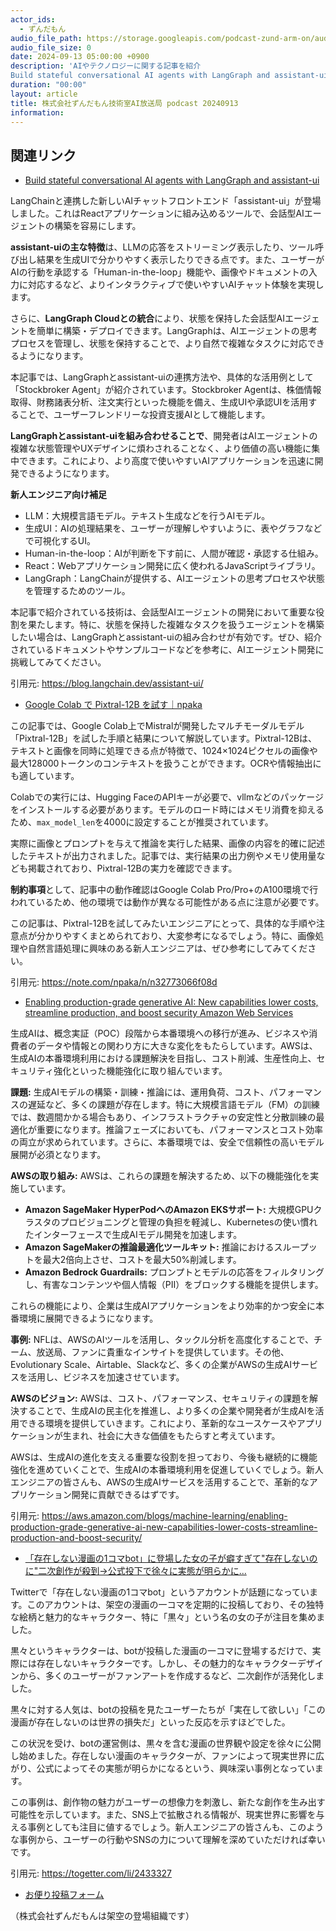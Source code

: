 ```yaml
---
actor_ids:
  - ずんだもん
audio_file_path: https://storage.googleapis.com/podcast-zund-arm-on/audio/株式会社ずんだもん技術室AI放送局_podcast_20240913.mp3
audio_file_size: 0
date: 2024-09-13 05:00:00 +0900
description: 'AIやテクノロジーに関する記事を紹介  
Build stateful conversational AI agents with LangGraph and assistant-ui、Google Colab で Pixtral-12B を試す｜npaka、Enabling production-grade generative AI: New capabilities lower costs, streamline production, and boost security  Amazon Web Services、「存在しない漫画の1コマbot」に登場した女の子が癖すぎて&quot;存在しないのに&quot;二次創作が殺到→公式投下で徐々に実態が明らかに...'
duration: "00:00"
layout: article
title: 株式会社ずんだもん技術室AI放送局 podcast 20240913
information: 
---
```


## 関連リンク


- [Build stateful conversational AI agents with LangGraph and assistant-ui](https://blog.langchain.dev/assistant-ui/)  



LangChainと連携した新しいAIチャットフロントエンド「assistant-ui」が登場しました。これはReactアプリケーションに組み込めるツールで、会話型AIエージェントの構築を容易にします。

**assistant-uiの主な特徴**は、LLMの応答をストリーミング表示したり、ツール呼び出し結果を生成UIで分かりやすく表示したりできる点です。また、ユーザーがAIの行動を承認する「Human-in-the-loop」機能や、画像やドキュメントの入力に対応するなど、よりインタラクティブで使いやすいAIチャット体験を実現します。

さらに、**LangGraph Cloudとの統合**により、状態を保持した会話型AIエージェントを簡単に構築・デプロイできます。LangGraphは、AIエージェントの思考プロセスを管理し、状態を保持することで、より自然で複雑なタスクに対応できるようになります。

本記事では、LangGraphとassistant-uiの連携方法や、具体的な活用例として「Stockbroker Agent」が紹介されています。Stockbroker Agentは、株価情報取得、財務諸表分析、注文実行といった機能を備え、生成UIや承認UIを活用することで、ユーザーフレンドリーな投資支援AIとして機能します。

**LangGraphとassistant-uiを組み合わせることで**、開発者はAIエージェントの複雑な状態管理やUXデザインに煩わされることなく、より価値の高い機能に集中できます。これにより、より高度で使いやすいAIアプリケーションを迅速に開発できるようになります。


**新人エンジニア向け補足**

* LLM：大規模言語モデル。テキスト生成などを行うAIモデル。
* 生成UI：AIの処理結果を、ユーザーが理解しやすいように、表やグラフなどで可視化するUI。
* Human-in-the-loop：AIが判断を下す前に、人間が確認・承認する仕組み。
* React：Webアプリケーション開発に広く使われるJavaScriptライブラリ。
* LangGraph：LangChainが提供する、AIエージェントの思考プロセスや状態を管理するためのツール。


本記事で紹介されている技術は、会話型AIエージェントの開発において重要な役割を果たします。特に、状態を保持した複雑なタスクを扱うエージェントを構築したい場合は、LangGraphとassistant-uiの組み合わせが有効です。ぜひ、紹介されているドキュメントやサンプルコードなどを参考に、AIエージェント開発に挑戦してみてください。 


引用元: https://blog.langchain.dev/assistant-ui/


- [Google Colab で Pixtral-12B を試す｜npaka](https://note.com/npaka/n/n32773066f08d)  


この記事では、Google Colab上でMistralが開発したマルチモーダルモデル「Pixtral-12B」を試した手順と結果について解説しています。Pixtral-12Bは、テキストと画像を同時に処理できる点が特徴で、1024×1024ピクセルの画像や最大128000トークンのコンテキストを扱うことができます。OCRや情報抽出にも適しています。

Colabでの実行には、Hugging FaceのAPIキーが必要で、vllmなどのパッケージをインストールする必要があります。モデルのロード時にはメモリ消費を抑えるため、`max_model_len`を4000に設定することが推奨されています。

実際に画像とプロンプトを与えて推論を実行した結果、画像の内容を的確に記述したテキストが出力されました。記事では、実行結果の出力例やメモリ使用量なども掲載されており、Pixtral-12Bの実力を確認できます。

**制約事項**として、記事中の動作確認はGoogle Colab Pro/Pro+のA100環境で行われているため、他の環境では動作が異なる可能性がある点に注意が必要です。

この記事は、Pixtral-12Bを試してみたいエンジニアにとって、具体的な手順や注意点が分かりやすくまとめられており、大変参考になるでしょう。特に、画像処理や自然言語処理に興味のある新人エンジニアは、ぜひ参考にしてみてください。 


引用元: https://note.com/npaka/n/n32773066f08d


- [Enabling production-grade generative AI: New capabilities lower costs, streamline production, and boost security  Amazon Web Services](https://aws.amazon.com/blogs/machine-learning/enabling-production-grade-generative-ai-new-capabilities-lower-costs-streamline-production-and-boost-security/)  



生成AIは、概念実証（POC）段階から本番環境への移行が進み、ビジネスや消費者のデータや情報との関わり方に大きな変化をもたらしています。AWSは、生成AIの本番環境利用における課題解決を目指し、コスト削減、生産性向上、セキュリティ強化といった機能強化に取り組んでいます。

**課題:** 生成AIモデルの構築・訓練・推論には、運用負荷、コスト、パフォーマンスの遅延など、多くの課題が存在します。特に大規模言語モデル（FM）の訓練では、数週間かかる場合もあり、インフラストラクチャの安定性と分散訓練の最適化が重要になります。推論フェーズにおいても、パフォーマンスとコスト効率の両立が求められています。さらに、本番環境では、安全で信頼性の高いモデル展開が必須となります。

**AWSの取り組み:** AWSは、これらの課題を解決するため、以下の機能強化を実施しています。

* **Amazon SageMaker HyperPodへのAmazon EKSサポート:**  大規模GPUクラスタのプロビジョニングと管理の負担を軽減し、Kubernetesの使い慣れたインターフェースで生成AIモデル開発を加速します。
* **Amazon SageMakerの推論最適化ツールキット:** 推論におけるスループットを最大2倍向上させ、コストを最大50%削減します。
* **Amazon Bedrock Guardrails:** プロンプトとモデルの応答をフィルタリングし、有害なコンテンツや個人情報（PII）をブロックする機能を提供します。

これらの機能により、企業は生成AIアプリケーションをより効率的かつ安全に本番環境に展開できるようになります。

**事例:** NFLは、AWSのAIツールを活用し、タックル分析を高度化することで、チーム、放送局、ファンに貴重なインサイトを提供しています。その他、Evolutionary Scale、Airtable、Slackなど、多くの企業がAWSの生成AIサービスを活用し、ビジネスを加速させています。

**AWSのビジョン:** AWSは、コスト、パフォーマンス、セキュリティの課題を解決することで、生成AIの民主化を推進し、より多くの企業や開発者が生成AIを活用できる環境を提供していきます。これにより、革新的なユースケースやアプリケーションが生まれ、社会に大きな価値をもたらすと考えています。 


AWSは、生成AIの進化を支える重要な役割を担っており、今後も継続的に機能強化を進めていくことで、生成AIの本番環境利用を促進していくでしょう。新人エンジニアの皆さんも、AWSの生成AIサービスを活用することで、革新的なアプリケーション開発に貢献できるはずです。 


引用元: https://aws.amazon.com/blogs/machine-learning/enabling-production-grade-generative-ai-new-capabilities-lower-costs-streamline-production-and-boost-security/


- [「存在しない漫画の1コマbot」に登場した女の子が癖すぎて"存在しないのに"二次創作が殺到→公式投下で徐々に実態が明らかに...](https://togetter.com/li/2433327)  


Twitterで「存在しない漫画の1コマbot」というアカウントが話題になっています。このアカウントは、架空の漫画の一コマを定期的に投稿しており、その独特な絵柄と魅力的なキャラクター、特に「黒々」という名の女の子が注目を集めました。

黒々というキャラクターは、botが投稿した漫画の一コマに登場するだけで、実際には存在しないキャラクターです。しかし、その魅力的なキャラクターデザインから、多くのユーザーがファンアートを作成するなど、二次創作が活発化しました。

黒々に対する人気は、botの投稿を見たユーザーたちが「実在して欲しい」「この漫画が存在しないのは世界の損失だ」といった反応を示すほどでした。

この状況を受け、botの運営側は、黒々を含む漫画の世界観や設定を徐々に公開し始めました。存在しない漫画のキャラクターが、ファンによって現実世界に広がり、公式によってその実態が明らかになるという、興味深い事例となっています。

この事例は、創作物の魅力がユーザーの想像力を刺激し、新たな創作を生み出す可能性を示しています。また、SNS上で拡散される情報が、現実世界に影響を与える事例としても注目に値するでしょう。新人エンジニアの皆さんも、このような事例から、ユーザーの行動やSNSの力について理解を深めていただければ幸いです。 


引用元: https://togetter.com/li/2433327



- [お便り投稿フォーム](https://forms.gle/ffg4JTfqdiqK62qf9)

（株式会社ずんだもんは架空の登場組織です）
